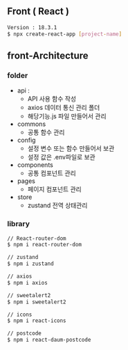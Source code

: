 
## Front ( React )
```bash
Version : 18.3.1
$ npx create-react-app [project-name]
```

## front-Architecture
### folder
- api :
  - API 사용 함수 작성
  - axios 데이터 통신 관리 폴더 
  - 해당기능.js 파일 만들어서 관리
- commons
  - 공통 함수 관리
- config
  - 설정 변수 또는 함수 만들어서 보관
  - 설정 값은 .env파일로 보관
- components
  - 공통 컴포넌트 관리
- pages
  - 페이지 컴포넌트 관리
- store
  - zustand 전역 상태관리



### library
``` bash
// React-router-dom
$ npm i react-router-dom

// zustand
$ npm i zustand

// axios
$ npm i axios

// sweetalert2
$ npm i sweetalert2

// icons
$ npm i react-icons

// postcode
$ npm i react-daum-postcode

```